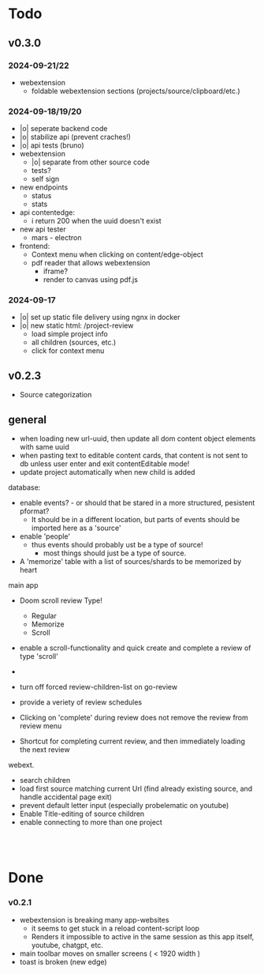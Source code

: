 

# Todo

## v0.3.0

### 2024-09-21/22
- webextension
	- foldable webextension sections (projects/source/clipboard/etc.)
	

### 2024-09-18/19/20
- |o| seperate backend code
- |o| stabilize api (prevent craches!)
- |o| api tests (bruno)
- webextension
	- |o| separate from other source code
	- tests?
	- self sign
- new endpoints
	- status
	- stats
- api contentedge:
	- i return 200 when the uuid doesn't exist
- new api tester
	- mars - electron
- frontend:
	- Context menu when clicking on content/edge-object
	- pdf reader that allows webextension
		- iframe?
		- render to canvas using pdf.js




### 2024-09-17
- |o| set up static file delivery using ngnx in docker
- |o| new static html: /project-review
	- load simple project info
	- all children (sources, etc.)
	- click for context menu


## v0.2.3

- Source categorization

## general
- when loading new url-uuid, then update all dom content object elements with same uuid
- when pasting text to editable content cards, that content is not sent to db unless user enter and exit contentEditable mode!
- update project automatically when new child is added


database:
- enable events? - or should that be stared in a more structured, pesistent pformat?
	- It should be in a different location, but parts of events should be imported here as a 'source'
- enable 'people'
	- thus events should probably ust be a type of source!
		- most things should just be a type of source.
- A 'memorize' table with a list of sources/shards to be memorized by heart

main app
- Doom scroll review Type! 
	- Regular
	- Memorize
	- Scroll
- enable a scroll-functionality and quick create and complete a review of type 'scroll'

- 

- turn off forced review-children-list on go-review
- provide a veriety of review schedules
- Clicking on 'complete' during review does not remove the review from review menu
- Shortcut for completing current review, and then immediately loading the next review

webext.
- search children
- load first source matching current Url (find already existing source, and handle accidental page exit)
- prevent default letter input (especially probelematic on youtube)
- Enable Title-editing of source children
- enable connecting to more than one project


<br>
<br>

# Done

### v0.2.1
- webextension is breaking many app-websites
	- it seems to get stuck in a reload content-script loop
	- Renders it impossible to active in the same session as this app itself, youtube, chatgpt, etc.
- main toolbar moves on smaller screens ( < 1920 width )
- toast is broken (new edge) 
